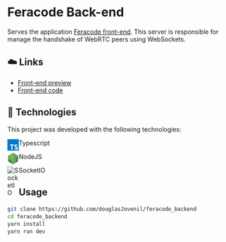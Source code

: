 # Feracode Back-end

Serves the application [Feracode front-end](https://github.com/douglasJovenil/feracode_frontend). This server is responsible for manage the handshake of WebRTC peers using WebSockets.

## ☁️ Links

- [Front-end preview](https://feracode-frontend.herokuapp.com)
- [Front-end code](https://github.com/douglasJovenil/feracode_frontend)

## 🚀 Technologies

This project was developed with the following technologies:

<img align="left" alt="Typescript" width="26px" src="https://raw.githubusercontent.com/github/explore/80688e429a7d4ef2fca1e82350fe8e3517d3494d/topics/typescript/typescript.png" /> Typescript

<img align="left" alt="NodeJS" width="26px" src="https://raw.githubusercontent.com/github/explore/80688e429a7d4ef2fca1e82350fe8e3517d3494d/topics/nodejs/nodejs.png" /> NodeJS

<img align="left" alt="SocketIO" width="26px" src="https://upload.wikimedia.org/wikipedia/commons/9/96/Socket-io.svg" /> SocketIO

## Usage

```bash
git clone https://github.com/douglasJovenil/feracode_backend
cd feracode_backend
yarn install
yarn run dev
```
